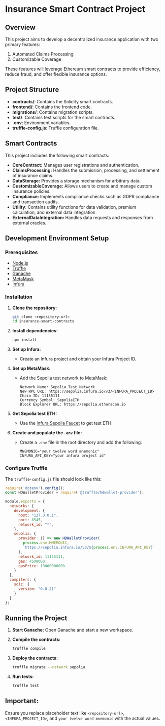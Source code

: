 # Insurance Smart Contract Project

## Overview
This project aims to develop a decentralized insurance application with two primary features:
1. Automated Claims Processing
2. Customizable Coverage

These features will leverage Ethereum smart contracts to provide efficiency, reduce fraud, and offer flexible insurance options.

## Project Structure
- **contracts/**: Contains the Solidity smart contracts.
- **frontend/**: Contains the frontend code.
- **migrations/**: Contains migration scripts.
- **test/**: Contains test scripts for the smart contracts.
- **.env**: Environment variables.
- **truffle-config.js**: Truffle configuration file.

## Smart Contracts
This project includes the following smart contracts:

- **CoreContract:** Manages user registrations and authentication.
- **ClaimsProcessing:** Handles the submission, processing, and settlement of insurance claims.
- **DataStorage:** Provides a storage mechanism for arbitrary data.
- **CustomizableCoverage:** Allows users to create and manage custom insurance policies.
- **Compliance:** Implements compliance checks such as GDPR compliance and transaction audits.
- **Utility:** Contains utility functions for data validation, premium calculation, and external data integration.
- **ExternalDataIntegration:** Handles data requests and responses from external oracles.


## Development Environment Setup

### Prerequisites
- [Node.js](https://nodejs.org/)
- [Truffle](https://www.trufflesuite.com/truffle)
- [Ganache](https://www.trufflesuite.com/ganache)
- [MetaMask](https://metamask.io/)
- [Infura](https://infura.io/)

### Installation
1. **Clone the repository:**
   ```sh
   git clone <repository-url>
   cd insurance-smart-contracts
   ```

2. **Install dependencies:**
   ```sh
   npm install
   ```

3. **Set up Infura:**
   - Create an Infura project and obtain your Infura Project ID.

4. **Set up MetaMask:**
   - Add the Sepolia test network to MetaMask:
     ```plaintext
     Network Name: Sepolia Test Network
     New RPC URL: https://sepolia.infura.io/v3/<INFURA_PROJECT_ID>
     Chain ID: 11155111
     Currency Symbol: SepoliaETH
     Block Explorer URL: https://sepolia.etherscan.io
     ```

5. **Get Sepolia test ETH:**
   - Use the [Infura Sepolia Faucet](https://www.infura.io/faucet/sepolia) to get test ETH.

6. **Create and populate the `.env` file:**
   - Create a `.env` file in the root directory and add the following:
     ```plaintext
     MNEMONIC="your twelve word mnemonic"
     INFURA_API_KEY="your infura project id"
     ```

### Configure Truffle
The `truffle-config.js` file should look like this:
```javascript
require('dotenv').config();
const HDWalletProvider = require('@truffle/hdwallet-provider');

module.exports = {
  networks: {
    development: {
      host: "127.0.0.1",     
      port: 8545,            
      network_id: "*",       
    },
    sepolia: {
      provider: () => new HDWalletProvider(
        process.env.MNEMONIC,
        `https://sepolia.infura.io/v3/${process.env.INFURA_API_KEY}`
      ),
      network_id: 11155111,  
      gas: 4500000,        
      gasPrice: 10000000000 
    }
  },
  compilers: {
    solc: {
      version: "0.8.21"  
    }
  }
};
```

## Running the Project

1. **Start Ganache:**
   Open Ganache and start a new workspace.

2. **Compile the contracts:**
   ```sh
   truffle compile
   ```

3. **Deploy the contracts:**
   ```sh
   truffle migrate --network sepolia
   ```

4. **Run tests:**
   ```sh
   truffle test
   ```

## Important:
 Ensure you replace placeholder text like `<repository-url>`, `<INFURA_PROJECT_ID>`, and `your twelve word mnemonic` with the actual values.